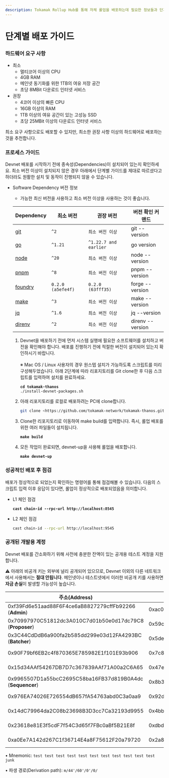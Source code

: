 ```yaml
---
description: Tokamak Rollup Hub를 통해 자체 롤업을 배포하는데 필요한 정보들과 단계별 가이드가 제공됩니다.
---
```


# 단계별 배포 가이드

### **하드웨어 요구 사항**

* 최소
  * 멀티코어 이상의 CPU
  * 4GB RAM
  * 메인넷 동기화를 위한 1TB의 여유 저장 공간
  * 초당 8MBit 다운로드 인터넷 서비스
* 권장
  * 4코어 이상의 빠른 CPU
  * 16GB 이상의 RAM
  * 1TB 이상의 여유 공간이 있는 고성능 SSD
  * 초당 25MBit 이상의 다운로드 인터넷 서비스

최소 요구 사항으로도 배포할 수 있지만, 최소한 권장 사항 이상의 하드웨어로 배포하는 것을 추천합니다.

### **프로세스 가이드**

Devnet 배포를 시작하기 전에 종속성(Dependencies)이 설치되어 있는지 확인하세요. 최소 버전 이상이 설치되지 않은 경우 아래에서 단계별 가이드를 제대로 따르셨다고 하더라도 원활한 설치 및 동작이 진행되지 않을 수 있습니다.

*   Software Dependency 버전 정보

    * 가능한 최신 버전을 사용하고 최소 버전 이상을 사용하는 것이 좋습니다.

    | **Dependency**                                                | **최소 버전**         | **권장 버전**             | **버전 확인 커맨드**    |
    | ------------------------------------------------------------- | ----------------- | --------------------- | ---------------- |
    | [git](https://git-scm.com/)                                   | `^2`              | `최소 버전 이상`            | git --version    |
    | [go](https://go.dev/)                                         | `^1.21`           | `^1.22.7 and earlier` | go version       |
    | [node](https://nodejs.org/en/)                                | `^20`             | `최소 버전 이상`            | node --version   |
    | [pnpm](https://pnpm.io/installation)                          | `^8`              | `최소 버전 이상`            | pnpm --version   |
    | [foundry](https://github.com/foundry-rs/foundry#installation) | `0.2.0 (a5efe4f)` | `0.2.0 (63fff35)`     | forge --version  |
    | [make](https://linux.die.net/man/1/make)                      | `^3`              | `최소 버전 이상`            | make --version   |
    | [jq](https://github.com/jqlang/jq)                            | `^1.6`            | `최소 버전 이상`            | jq --version     |
    | [direnv](https://direnv.net/)                                 | `^2`              | `최소 버전 이상`            | direnv --version |

    1.  Devnet을 배포하기 전에 먼저 시스템 실행에 필요한 소프트웨어를 설치하고 버전을 확인해야 합니다. 배포를 진행하기 전에 적절한 버전이 설치되어 있는지 확인하시기 바랍니다.\
        \
        ※ Mac OS / Linux 사용자의 경우 원스텝 설치가 가능하도록 스크립트를 미리 구성해두었습니다. 아래 2단계에 따라 리포지토리를 Git clone한 후 다음 스크립트를 입력하여 설치를 완료하세요.

        <pre class="language-bash"><code class="lang-bash"><strong>cd tokamak-thanos
        </strong>./install-devnet-packages.sh
        </code></pre>
    2.  아래 리포지토리를 로컬로 배포하려는 PC에 clone합니다.

        ```bash
        git clone <https://github.com/tokamak-network/tokamak-thanos.git>
        ```
    3.  Clone한 리포지토리로 이동하여 make build를 입력합니다. 즉시, 롤업 배포를 위한 여러 파일들이 설치됩니다.

        <pre class="language-bash"><code class="lang-bash"><strong>make build
        </strong></code></pre>
    4.  모든 작업이 완료되면,  devnet-up을 사용해 롤업을 배포합니다.

        <pre class="language-bash"><code class="lang-bash"><strong>make devnet-up
        </strong></code></pre>

### **성공적인 배포 후 점검**

배포가 정상적으로 되었는지 확인하는 명령어를 통해 점검해볼 수 있습니다. 다음의 스크립트 입력 이후 응답이 있다면, 롤업이 정상적으로 배포되었음을 의미합니다.

*   L1 체인 점검

    <pre class="language-bash"><code class="lang-bash"><strong>cast chain-id --rpc-url http://localhost:8545
    </strong></code></pre>
*   L2 체인 점검

    ```bash
    cast chain-id --rpc-url http://localhost:9545
    ```

### **공개된 개발용 계정**

Devnet 배포를 간소화하기 위해 사전에 충분한 잔액이 있는 공개용 테스트 계정을 지원합니다.

&#x20;⚠️ 아래의 비공개 키는 외부에 널리 공개되어 있으므로, Devnet 이외의 다른 네트워크에서 사용해서는 **절대 안됩니다**. 메인넷이나 테스트넷에서 이러한 비공개 키를 사용하면 **자금 손실**이 발생할 가능성이 높습니다.

| **주소(Address)**                                            | **비공개 키(Private Key)**                                             | **잔액**     |
| ---------------------------------------------------------- | ------------------------------------------------------------------ | ---------- |
| 0xf39Fd6e51aad88F6F4ce6aB8827279cffFb92266 (**Admin**)     | 0xac0974bec39a17e36ba4a6b4d238ff944bacb478cbed5efcae784d7bf4f2ff80 | 10,000 ETH |
| 0x70997970C51812dc3A010C7d01b50e0d17dc79C8 (**Proposer**)  | 0x59c6995e998f97a5a0044966f0945389dc9e86dae88c7a8412f4603b6b78690d | 10,000 ETH |
| 0x3C44CdDdB6a900fa2b585dd299e03d12FA4293BC (**Batcher**)   | 0x5de4111afa1a4b94908f83103eb1f1706367c2e68ca870fc3fb9a804cdab365a | 10,000 ETH |
| 0x90F79bf6EB2c4f870365E785982E1f101E93b906                 | 0x7c852118294e51e653712a81e05800f419141751be58f605c371e15141b007a6 | 10,000 ETH |
| 0x15d34AAf54267DB7D7c367839AAf71A00a2C6A65                 | 0x47e179ec197488593b187f80a00eb0da91f1b9d0b13f8733639f19c30a34926a | 10,000 ETH |
| 0x9965507D1a55bcC2695C58ba16FB37d819B0A4dc (**Sequencer**) | 0x8b3a350cf5c34c9194ca85829a2df0ec3153be0318b5e2d3348e872092edffba | 10,000 ETH |
| 0x976EA74026E726554dB657fA54763abd0C3a0aa9                 | 0x92db14e403b83dfe3df233f83dfa3a0d7096f21ca9b0d6d6b8d88b2b4ec1564e | 10,000 ETH |
| 0x14dC79964da2C08b23698B3D3cc7Ca32193d9955                 | 0x4bbbf85ce3377467afe5d46f804f221813b2bb87f24d81f60f1fcdbf7cbf4356 | 10,000 ETH |
| 0x23618e81E3f5cdF7f54C3d65f7FBc0aBf5B21E8f                 | 0xdbda1821b80551c9d65939329250298aa3472ba22feea921c0cf5d620ea67b97 | 10,000 ETH |
| 0xa0Ee7A142d267C1f36714E4a8F75612F20a79720                 | 0x2a871d0798f97d79848a013d4936a73bf4cc922c825d33c1cf7073dff6d409c6 | 10,000 ETH |

• Mnemonic: `test test test test test test test test test test test junk`&#x20;

• 파생 경로(Derivation path): `m/44'/60'/0'/0/`
